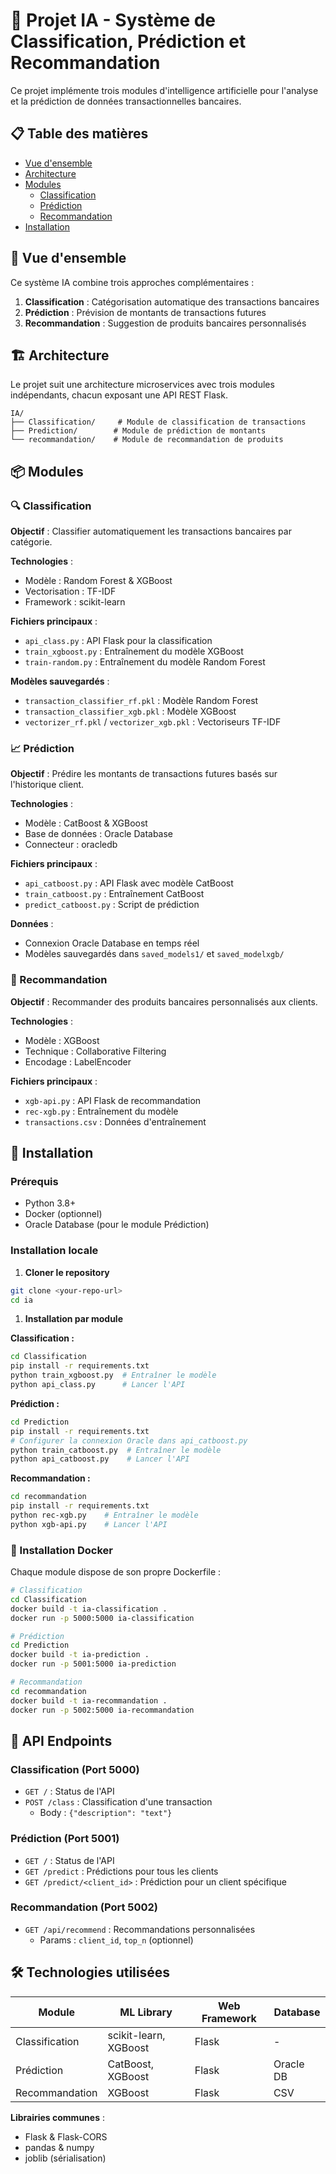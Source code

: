 # 🤖 Projet IA - Système de Classification, Prédiction et Recommandation

Ce projet implémente trois modules d'intelligence artificielle pour l'analyse et la prédiction de données transactionnelles bancaires.

## 📋 Table des matières

- [Vue d'ensemble](#-vue-densemble)
- [Architecture](#️-architecture)
- [Modules](#-modules)
  - [Classification](#-classification)
  - [Prédiction](#-prédiction)
  - [Recommandation](#-recommandation)
- [Installation](#-installation)


## 🎯 Vue d'ensemble

Ce système IA combine trois approches complémentaires :

1. **Classification** : Catégorisation automatique des transactions bancaires
2. **Prédiction** : Prévision de montants de transactions futures
3. **Recommandation** : Suggestion de produits bancaires personnalisés

## 🏗️ Architecture

Le projet suit une architecture microservices avec trois modules indépendants, chacun exposant une API REST Flask.

```text
IA/
├── Classification/     # Module de classification de transactions
├── Prediction/        # Module de prédiction de montants
└── recommandation/    # Module de recommandation de produits
```

## 📦 Modules

### 🔍 Classification

**Objectif** : Classifier automatiquement les transactions bancaires par catégorie.

**Technologies** :

- Modèle : Random Forest & XGBoost
- Vectorisation : TF-IDF
- Framework : scikit-learn

**Fichiers principaux** :

- `api_class.py` : API Flask pour la classification
- `train_xgboost.py` : Entraînement du modèle XGBoost
- `train-random.py` : Entraînement du modèle Random Forest

**Modèles sauvegardés** :

- `transaction_classifier_rf.pkl` : Modèle Random Forest
- `transaction_classifier_xgb.pkl` : Modèle XGBoost
- `vectorizer_rf.pkl` / `vectorizer_xgb.pkl` : Vectoriseurs TF-IDF

### 📈 Prédiction

**Objectif** : Prédire les montants de transactions futures basés sur l'historique client.

**Technologies** :

- Modèle : CatBoost & XGBoost
- Base de données : Oracle Database
- Connecteur : oracledb

**Fichiers principaux** :

- `api_catboost.py` : API Flask avec modèle CatBoost
- `train_catboost.py` : Entraînement CatBoost
- `predict_catboost.py` : Script de prédiction

**Données** :

- Connexion Oracle Database en temps réel
- Modèles sauvegardés dans `saved_models1/` et `saved_modelxgb/`

### 🎯 Recommandation

**Objectif** : Recommander des produits bancaires personnalisés aux clients.

**Technologies** :

- Modèle : XGBoost
- Technique : Collaborative Filtering
- Encodage : LabelEncoder

**Fichiers principaux** :

- `xgb-api.py` : API Flask de recommandation
- `rec-xgb.py` : Entraînement du modèle
- `transactions.csv` : Données d'entraînement

## 🚀 Installation

### Prérequis

- Python 3.8+
- Docker (optionnel)
- Oracle Database (pour le module Prédiction)

### Installation locale

1. **Cloner le repository**

```bash
git clone <your-repo-url>
cd ia
```

1. **Installation par module**

**Classification :**

```bash
cd Classification
pip install -r requirements.txt
python train_xgboost.py  # Entraîner le modèle
python api_class.py      # Lancer l'API
```

**Prédiction :**

```bash
cd Prediction
pip install -r requirements.txt
# Configurer la connexion Oracle dans api_catboost.py
python train_catboost.py  # Entraîner le modèle
python api_catboost.py    # Lancer l'API
```

**Recommandation :**

```bash
cd recommandation
pip install -r requirements.txt
python rec-xgb.py    # Entraîner le modèle
python xgb-api.py    # Lancer l'API
```

### 🐳 Installation Docker

Chaque module dispose de son propre Dockerfile :

```bash
# Classification
cd Classification
docker build -t ia-classification .
docker run -p 5000:5000 ia-classification

# Prédiction
cd Prediction
docker build -t ia-prediction .
docker run -p 5001:5000 ia-prediction

# Recommandation
cd recommandation
docker build -t ia-recommandation .
docker run -p 5002:5000 ia-recommandation
```



## 🔌 API Endpoints

### Classification (Port 5000)

- `GET /` : Status de l'API
- `POST /class` : Classification d'une transaction
  - Body : `{"description": "text"}`

### Prédiction (Port 5001)

- `GET /` : Status de l'API
- `GET /predict` : Prédictions pour tous les clients
- `GET /predict/<client_id>` : Prédiction pour un client spécifique

### Recommandation (Port 5002)

- `GET /api/recommend` : Recommandations personnalisées
  - Params : `client_id`, `top_n` (optionnel)

## 🛠️ Technologies utilisées

| Module | ML Library | Web Framework | Database |
|--------|------------|---------------|----------|
| Classification | scikit-learn, XGBoost | Flask | - |
| Prédiction | CatBoost, XGBoost | Flask | Oracle DB |
| Recommandation | XGBoost | Flask | CSV |

**Librairies communes** :

- Flask & Flask-CORS
- pandas & numpy
- joblib (sérialisation)
